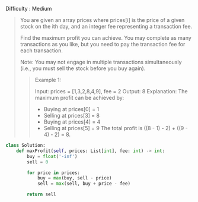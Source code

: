 Difficulty : Medium 

>You are given an array prices where prices[i] is the price of a given stock on the ith day, and an integer fee representing a transaction fee.
>
>Find the maximum profit you can achieve. You may complete as many transactions as you like, but you need to pay the transaction fee for each transaction.
>
>Note: You may not engage in multiple transactions simultaneously (i.e., you must sell the stock before you buy again).
>
>>Example 1:
>>
>>Input: prices = [1,3,2,8,4,9], fee = 2
>>Output: 8
>>Explanation: The maximum profit can be achieved by:
>>- Buying at prices[0] = 1
>>- Selling at prices[3] = 8
>>- Buying at prices[4] = 4
>>- Selling at prices[5] = 9
>>The total profit is ((8 - 1) - 2) + ((9 - 4) - 2) = 8.

```python
class Solution:
    def maxProfit(self, prices: List[int], fee: int) -> int:
        buy = float('-inf')
        sell = 0

        for price in prices:
            buy = max(buy, sell - price)
            sell = max(sell, buy + price - fee)

        return sell
```            
